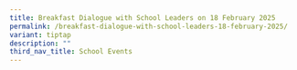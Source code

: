 ```yaml
---
title: Breakfast Dialogue with School Leaders on 18 February 2025
permalink: /breakfast-dialogue-with-school-leaders-18-february-2025/
variant: tiptap
description: ""
third_nav_title: School Events
---
```

